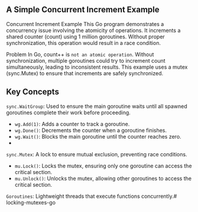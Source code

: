 
## A Simple Concurrent Increment Example

Concurrent Increment Example
This Go program demonstrates a concurrency issue involving the atomicity of operations. It increments a shared counter (count) using 1 million goroutines. Without proper synchronization, this operation would result in a race condition.

Problem
In Go, count++ is `not an atomic operation`. Without synchronization, multiple goroutines could try to increment count simultaneously, leading to inconsistent results. This example uses a mutex (sync.Mutex) to ensure that increments are safely synchronized.

## Key Concepts
`sync.WaitGroup`: Used to ensure the main goroutine waits until all spawned goroutines complete their work before proceeding.

- `wg.Add(1)`: Adds a counter to track a goroutine.
- `wg.Done()`: Decrements the counter when a goroutine finishes.
- `wg.Wait()`: Blocks the main goroutine until the counter reaches zero.
- 
`sync.Mutex`: A lock to ensure mutual exclusion, preventing race conditions.

- `mu.Lock()`: Locks the mutex, ensuring only one goroutine can access the critical section.
- `mu.Unlock()`: Unlocks the mutex, allowing other goroutines to access the critical section.

`Goroutines`: Lightweight threads that execute functions concurrently.# locking-mutexes-go
